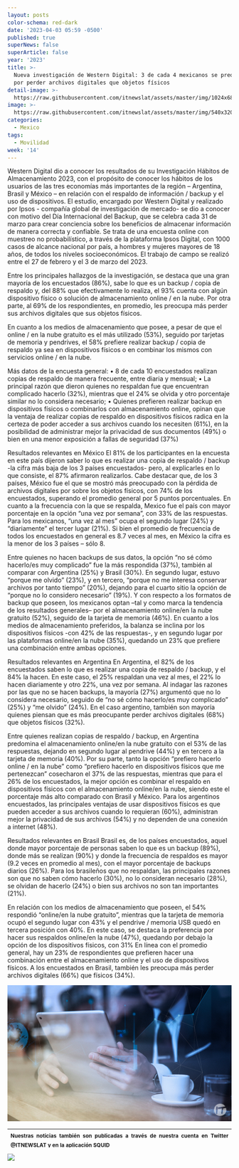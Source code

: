 ```yaml
---
layout: posts
color-schema: red-dark
date: '2023-04-03 05:59 -0500'
published: true
superNews: false
superArticle: false
year: '2023'
title: >-
  Nueva investigación de Western Digital: 3 de cada 4 mexicanos se preocupan más
  por perder archivos digitales que objetos físicos
detail-image: >-
  https://raw.githubusercontent.com/itnewslat/assets/master/img/1024x680/transformacion-digital-tablet-g.jpg
image: >-
  https://raw.githubusercontent.com/itnewslat/assets/master/img/540x320/transformacion-digital-tablet-p.jpg
categories:
  - Mexico
tags:
  - Movilidad
week: '14'
---
```

Western Digital dio a conocer los resultados de su Investigación Hábitos de Almacenamiento 2023, con el propósito de conocer los hábitos de los usuarios de las tres economías más importantes de la región – Argentina, Brasil y México – en relación con el respaldo de información / backup y el uso de dispositivos. El estudio, encargado por Western Digital y realizado por Ipsos - compañía global de investigación de mercado- se dio a conocer con motivo del Día Internacional del Backup, que se celebra cada 31 de marzo para crear conciencia sobre los beneficios de almacenar información de manera correcta y confiable. Se trata de una encuesta online con muestreo no probabilístico, a través de la plataforma lpsos Digital, con 1000 casos de alcance nacional por país, a hombres y mujeres mayores de 18 años, de todos los niveles socioeconómicos. El trabajo de campo se realizó entre el 27 de febrero y el 3 de marzo del 2023.

Entre los principales hallazgos de la investigación, se destaca que una gran mayoría de los encuestados (86%), sabe lo que es un backup / copia de respaldo y, del 88% que efectivamente lo realiza, el 93% cuenta con algún dispositivo físico o solución de almacenamiento online / en la nube. Por otra parte, al 69% de los respondientes, en promedio, les preocupa más perder sus archivos digitales que sus objetos físicos. 


En cuanto a los medios de almacenamiento que posee, a pesar de que el online / en la nube gratuito es el más utilizado (53%), seguido por tarjetas de memoria y pendrives, el 58% prefiere realizar backup / copia de respaldo ya sea en dispositivos físicos o en combinar los mismos con servicios online / en la nube. 

Más datos de la encuesta general:
•	8 de cada 10 encuestados realizan copias de respaldo de manera frecuente, entre diaria y mensual;
•	La principal razón que dieron quienes no respaldan fue que encuentran complicado hacerlo (32%), mientras que el 24% se olvida y otro porcentaje similar no lo considera necesario;
•	Quienes prefieren realizar backup en dispositivos físicos o combinarlos con almacenamiento online, opinan que la ventaja de realizar copias de respaldo en dispositivos físicos radica en la certeza de poder acceder a sus archivos cuando los necesiten (61%), en la posibilidad de administrar mejor la privacidad de sus documentos (49%) o bien en una menor exposición a fallas de seguridad (37%)

Resultados relevantes en México
El 81% de los participantes en la encuesta en este país dijeron saber lo que es realizar una copia de respaldo / backup -la cifra más baja de los 3 países encuestados- pero, al explicarles en lo que consiste, el 87% afirmaron realizarlos. Cabe destacar que, de los 3 países, México fue el que se mostró más preocupado con la pérdida de archivos digitales por sobre los objetos físicos, con 74% de los encuestados, superando el promedio general por 5 puntos porcentuales. En cuanto a la frecuencia con la que se respalda, Mexico fue el país con mayor porcentaje en la opción “una vez por semana”, con 33% de las respuestas. Para los mexicanos, “una vez al mes” ocupa el segundo lugar (24%) y “diariamente” el tercer lugar (21%). Si bien el promedio de frecuencia de todos los encuestados en general es 8.7 veces al mes, en México la cifra es la menor de los 3 países – sólo 8.

Entre quienes no hacen backups de sus datos, la opción “no sé cómo hacerlo/es muy complicado” fue la más respondida (37%), también al comparar con Argentina (25%) y Brasil (30%). En segundo lugar, estuvo “porque me olvido” (23%), y en tercero, “porque no me interesa conservar archivos por tanto tiempo” (20%), dejando para el cuarto sitio la opción de “porque no lo considero necesario” (19%). Y con respecto a los formatos de backup que poseen, los mexicanos optan –tal y como marca la tendencia de los resultados generales– por el almacenamiento online/en la nube gratuito (52%), seguido de la tarjeta de memoria (46%). En cuanto a los medios de almacenamiento preferidos, la balanza se inclina por los dispositivos físicos -con 42% de las respuestas-, y en segundo lugar por las plataformas online/en la nube (35%), quedando un 23% que prefiere una combinación entre ambas opciones.

Resultados relevantes en Argentina
En Argentina, el 82% de los encuestados saben lo que es realizar una copia de respaldo / backup, y el 84% la hacen. En este caso, el 25% respaldan una vez al mes, el 22% lo hacen diariamente y otro 22%, una vez por semana. Al indagar las razones por las que no se hacen backups, la mayoría (27%) argumentó que no lo considera necesario, seguido de “no sé cómo hacerlo/es muy complicado” (25%) y “me olvido” (24%). En el caso argentino, también son mayoría quienes piensan que es más preocupante perder archivos digitales (68%) que objetos físicos (32%). 

Entre quienes realizan copias de respaldo / backup, en Argentina predomina el almacenamiento online/en la nube gratuito con el 53% de las respuestas, dejando en segundo lugar al pendrive (44%) y en tercero a la tarjeta de memoria (40%).  Por su parte, tanto la opción “prefiero hacerlo online / en la nube” como “prefiero hacerlo en dispositivos físicos que me pertenezcan” cosecharon el 37% de las respuestas, mientras que para el 26% de los encuestados, la mejor opción es combinar el respaldo en dispositivos físicos con el almacenamiento online/en la nube, siendo este el porcentaje más alto comparado con Brasil y México. Para los argentinos encuestados, las principales ventajas de usar dispositivos físicos es que pueden acceder a sus archivos cuando lo requieran (60%), administran mejor la privacidad de sus archivos (54%) y no dependen de una conexión a internet (48%).

Resultados relevantes en Brasil
Brasil es, de los países encuestados, aquel donde mayor porcentaje de personas saben lo que es un backup (89%), donde más se realizan (90%) y donde la frecuencia de respaldos es mayor (9.2 veces en promedio al mes), con el mayor porcentaje de backups diarios (26%). Para los brasileños que no respaldan, las principales razones son que no saben cómo hacerlo (30%), no lo consideran necesario (28%), se olvidan de hacerlo (24%) o bien sus archivos no son tan importantes (21%). 

En relación con los medios de almacenamiento que poseen, el 54% respondió “online/en la nube gratuito”, mientras que la tarjeta de memoria ocupó el segundo lugar con 43% y el pendrive / memoria USB quedó en tercera posición con 40%. En este caso, se destaca la preferencia por hacer sus respaldos online/en la nube (47%), quedando por debajo la opción de los dispositivos físicos, con 31% En línea con el promedio general, hay un 23% de respondientes que prefieren hacer una combinación entre el almacenamiento online y el uso de dispositivos físicos. A los encuestados en Brasil, también les preocupa más perder archivos digitales (66%) que físicos (34%).

![](https://raw.githubusercontent.com/itnewslat/assets/master/img/540x320/transformacion-digital-tablet-p.jpg)

<table style="height: 42px;" width="569">
<tbody>
<tr>
<td style="text-align: justify;"><sub><strong>Nuestras noticias también son publicadas a través de nuestra cuenta en Twitter <a href="https://twitter.com/itnewslat?lang=es">@ITNEWSLAT</a> y en la aplicación <a href="https://squidapp.co/en/">SQUID</a></strong></sub></td>
</tr>
</tbody>
</table>
<img src="https://tracker.metricool.com/c3po.jpg?hash=56f88a41e39ab42c063cc51676587a04"/>
